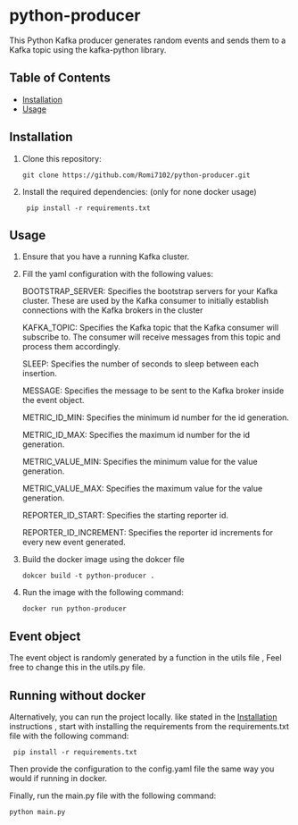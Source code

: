# python-producer
This Python Kafka producer generates random events and sends them to a Kafka topic using the kafka-python library.

## Table of Contents
- [Installation](#installation)
- [Usage](#usage)

## Installation

1. Clone this repository:

    ```git clone https://github.com/Romi7102/python-producer.git```

2. Install the required dependencies: (only for none docker usage)
    
    ``` pip install -r requirements.txt```


## Usage

1. Ensure that you have a running Kafka cluster.

2. Fill the yaml configuration with the following values:
    
    BOOTSTRAP_SERVER: Specifies the bootstrap servers for your Kafka cluster. These are used by the Kafka consumer to initially establish connections with the Kafka brokers in the cluster

    KAFKA_TOPIC: Specifies the Kafka topic that the Kafka consumer will subscribe to. The consumer will receive messages from this topic and process them accordingly.

    SLEEP: Specifies the number of seconds to sleep between each insertion.

    MESSAGE: Specifies the message to be sent to the Kafka broker inside the event object.

    METRIC_ID_MIN: Specifies the minimum id number for the id generation.

    METRIC_ID_MAX: Specifies the maximum id number for the id generation.

    METRIC_VALUE_MIN: Specifies the minimum value for the value generation.

    METRIC_VALUE_MAX: Specifies the maximum value for the value generation.

    REPORTER_ID_START: Specifies the starting reporter id.

    REPORTER_ID_INCREMENT: Specifies the reporter id increments for every new event generated.


3. Build the docker image using the dokcer file

    ```dokcer build -t python-producer .```

4. Run the image with the following command:

   `docker run python-producer`  

## Event object

The event object is randomly generated by a function in the utils file , Feel free to change this in the utils.py file.
    
    
 

## Running without docker

Alternatively, you can run the project locally. like stated in the [Installation](#installation) instructions , start with installing the requirements from the requirements.txt file with the following command:

` pip install -r requirements.txt`

Then provide the configuration to the config.yaml file the same way you would if running in docker.

Finally, run the main.py file with the following command:

`python main.py`